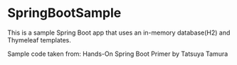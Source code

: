 # SpringBootSample
This is a sample Spring Boot app that uses an in-memory database(H2) and Thymeleaf templates.

Sample code taken from: Hands-On Spring Boot Primer by Tatsuya Tamura
